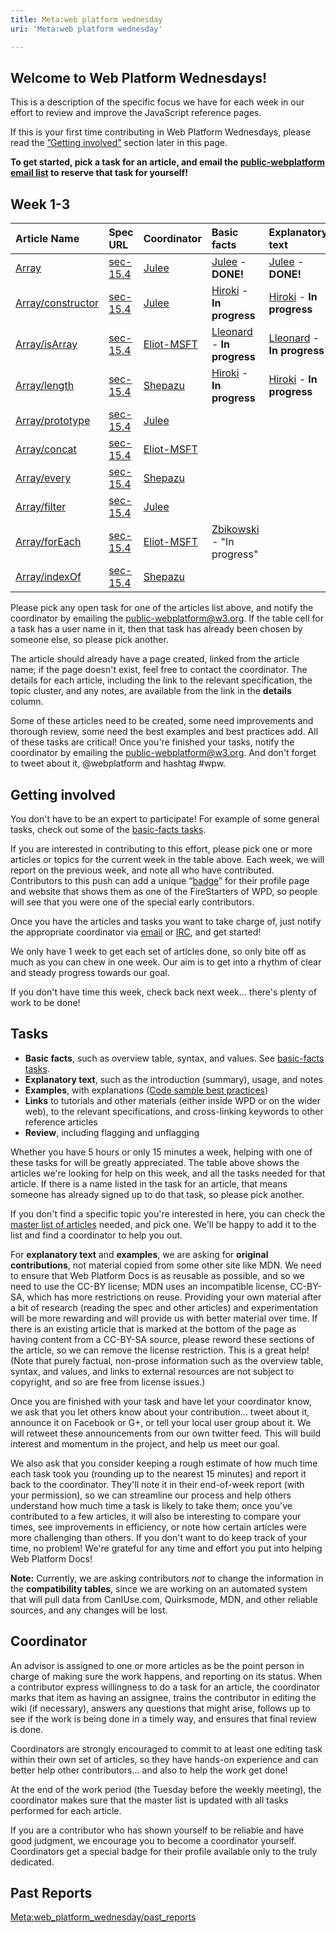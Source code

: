 ```yaml
---
title: Meta:web platform wednesday
uri: 'Meta:web platform wednesday'

---
```

## Welcome to **Web Platform Wednesdays**!

This is a description of the specific focus we have for each week in our effort to review and improve the JavaScript reference pages.

If this is your first time contributing in Web Platform Wednesdays, please read the [”Getting involved”](#Getting_involved) section later in this page.

**To get started, pick a task for an article, and email the [public-webplatform email list](mailto:public-webplatform@w3.org?subject=(WPW)) to reserve that task for yourself!**

## Week 1-3

|Article Name|Spec URL|Coordinator|Basic facts|Explanatory text|Examples|Links|Review|Notes|
|:-----------|:-------|:----------|:----------|:---------------|:-------|:----|:-----|:----|
|[Array](/javascript/Array)|[sec-15.4](http://www.ecma-international.org/ecma-262/5.1/#sec-15.4)|[Julee](/User:Julee)|[Julee](/User:Julee) - **DONE!**|[Julee](/User:Julee) - **DONE!**||[Julee](/User:Julee) - **DONE!**|||
|[Array/constructor](/javascript/Array/constructor)|[sec-15.4](http://www.ecma-international.org/ecma-262/5.1/#sec-15.4)|[Julee](/User:Julee)|[Hiroki](/User:Hiroki) - **In progress**|[Hiroki](/User:Hiroki) - **In progress**|[Hiroki](/User:Hiroki) - **In progress**|[Hiroki](/User:Hiroki) - **In progress**|||
|[Array/isArray](/javascript/Array/isArray)|[sec-15.4](http://www.ecma-international.org/ecma-262/5.1/#sec-15.4)|[Eliot-MSFT](/User:Eliot-MSFT)|[Lleonard](/User:Lleonard) - **In progress**|[Lleonard](/User:Lleonard) - **In progress**|[Lleonard](/User:Lleonard) - **In progress**|[Lleonard](/User:Lleonard) - **In progress**|||
|[Array/length](/javascript/Array/length)|[sec-15.4](http://www.ecma-international.org/ecma-262/5.1/#sec-15.4)|[Shepazu](/User:Shepazu)|[Hiroki](/User:Hiroki) - **In progress**|[Hiroki](/User:Hiroki) - **In progress**|[Hiroki](/User:Hiroki) - **In progress**|[Hiroki](/User:Hiroki) - **In progress**|||
|[Array/prototype](/javascript/Array/prototype)|[sec-15.4](http://www.ecma-international.org/ecma-262/5.1/#sec-15.4)|[Julee](/User:Julee)|||||||
|[Array/concat](/javascript/Array/concat)|[sec-15.4](http://www.ecma-international.org/ecma-262/5.1/#sec-15.4)|[Eliot-MSFT](/User:Eliot-MSFT)|||||||
|[Array/every](/javascript/Array/every)|[sec-15.4](http://www.ecma-international.org/ecma-262/5.1/#sec-15.4)|[Shepazu](/User:Shepazu)|||||||
|[Array/filter](/javascript/Array/filter)|[sec-15.4](http://www.ecma-international.org/ecma-262/5.1/#sec-15.4)|[Julee](/User:Julee)|||||||
|[Array/forEach](/javascript/Array/forEach)|[sec-15.4](http://www.ecma-international.org/ecma-262/5.1/#sec-15.4)|[Eliot-MSFT](/User:Eliot-MSFT)|[Zbikowski](/User:Zbikowski) - "In progress"||||||
|[Array/indexOf](/javascript/Array/indexOf)|[sec-15.4](http://www.ecma-international.org/ecma-262/5.1/#sec-15.4)|[Shepazu](/User:Shepazu)|||||||

Please pick any open task for one of the articles list above, and notify the coordinator by emailing the public-webplatform@w3.org. If the table cell for a task has a user name in it, then that task has already been chosen by someone else, so please pick another.

The article should already have a page created, linked from the article name; if the page doesn't exist, feel free to contact the coordinator. The details for each article, including the link to the relevant specification, the topic cluster, and any notes, are available from the link in the **details** column.

Some of these articles need to be created, some need improvements and thorough review, some need the best examples and best practices add. All of these tasks are critical! Once you're finished your tasks, notify the coordinator by emailing the public-webplatform@w3.org. And don't forget to tweet about it, @webplatform and hashtag \#wpw.

## Getting involved

You don't have to be an expert to participate! For example of some general tasks, check out some of the [basic-facts tasks](/Meta:web_platform_wednesday/js_basic_facts_tasks).

If you are interested in contributing to this effort, please pick one or more articles or topics for the current week in the table above. Each week, we will report on the previous week, and note all who have contributed. Contributors to this push can add a unique “[badge](http://docs.webplatform.org/w/images/a/aa/css-firestarter-badge-simple.png)” for their profile page and website that shows them as one of the FireStarters of WPD, so people will see that you were one of the special early contributors.

Once you have the articles and tasks you want to take charge of, just notify the appropriate coordinator via [email](mailto:public-webplatform@w3.org?subject=(WPW)) or [IRC](irc://irc.freenode.org#webplatform), and get started!

We only have 1 week to get each set of articles done, so only bite off as much as you can chew in one week. Our aim is to get into a rhythm of clear and steady progress towards our goal.

If you don't have time this week, check back next week... there's plenty of work to be done!

## Tasks

-   **Basic facts**, such as overview table, syntax, and values. See [basic-facts tasks](/Meta:web_platform_wednesday/js_basic_facts_tasks).
-   **Explanatory text**, such as the introduction (summary), usage, and notes
-   **Examples**, with explanations ([Code sample best practices](http://docs.webplatform.org/wiki/WPD:Manual_Of_Style/Code_sample_best_practices))
-   **Links** to tutorials and other materials (either inside WPD or on the wider web), to the relevant specifications, and cross-linking keywords to other reference articles
-   **Review**, including flagging and unflagging

Whether you have 5 hours or only 15 minutes a week, helping with one of these tasks for will be greatly appreciated. The table above shows the articles we're looking for help on this week, and all the tasks needed for that article. If there is a name listed in the task for an article, that means someone has already signed up to do that task, so please pick another.

If you don't find a specific topic you're interested in here, you can check the [master list of articles](/Meta:web_platform_wednesday/master_list) needed, and pick one. We'll be happy to add it to the list and find a coordinator to help you out.

For **explanatory text** and **examples**, we are asking for **original contributions**, not material copied from some other site like MDN. We need to ensure that Web Platform Docs is as reusable as possible, and so we need to use the CC-BY license; MDN uses an incompatible license, CC-BY-SA, which has more restrictions on reuse. Providing your own material after a bit of research (reading the spec and other articles) and experimentation will be more rewarding and will provide us with better material over time. If there is an existing article that is marked at the bottom of the page as having content from a CC-BY-SA source, please reword these sections of the article, so we can remove the license restriction. This is a great help! (Note that purely factual, non-prose information such as the overview table, syntax, and values, and links to external resources are not subject to copyright, and so are free from license issues.)

Once you are finished with your task and have let your coordinator know, we ask that you let others know about your contribution... tweet about it, announce it on Facebook or G+, or tell your local user group about it. We will retweet these announcements from our own twitter feed. This will build interest and momentum in the project, and help us meet our goal.

We also ask that you consider keeping a rough estimate of how much time each task took you (rounding up to the nearest 15 minutes) and report it back to the coordinator. They'll note it in their end-of-week report (with your permission), so we can streamline our process and help others understand how much time a task is likely to take them; once you've contributed to a few articles, it will also be interesting to compare your times, see improvements in efficiency, or note how certain articles were more challenging than others. If you don't want to do keep track of your time, no problem! We're grateful for any time and effort you put into helping Web Platform Docs!

**Note:** Currently, we are asking contributors *not* to change the information in the **compatibility tables**, since we are working on an automated system that will pull data from CanIUse.com, Quirksmode, MDN, and other reliable sources, and any changes will be lost.

## Coordinator

An advisor is assigned to one or more articles as be the point person in charge of making sure the work happens, and reporting on its status. When a contributor express willingness to do a task for an article, the coordinator marks that item as having an assignee, trains the contributor in editing the wiki (if necessary), answers any questions that might arise, follows up to see if the work is being done in a timely way, and ensures that final review is done.

Coordinators are strongly encouraged to commit to at least one editing task within their own set of articles, so they have hands-on experience and can better help other contributors... and also to help the work get done!

At the end of the work period (the Tuesday before the weekly meeting), the coordinator makes sure that the master list is updated with all tasks performed for each article.

If you are a contributor who has shown yourself to be reliable and have good judgment, we encourage you to become a coordinator yourself. Coordinators get a special badge for their profile available only to the truly dedicated.

## Past Reports

[Meta:web\_platform\_wednesday/past\_reports](/Meta:web_platform_wednesday/past_reports)
